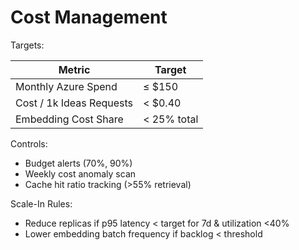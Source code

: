 # Cost Management

Targets:

| Metric | Target |
|--------|--------|
| Monthly Azure Spend | ≤ $150 |
| Cost / 1k Ideas Requests | < $0.40 |
| Embedding Cost Share | < 25% total |

Controls:

- Budget alerts (70%, 90%)
- Weekly cost anomaly scan
- Cache hit ratio tracking (>55% retrieval)

Scale-In Rules:

- Reduce replicas if p95 latency < target for 7d & utilization <40%
- Lower embedding batch frequency if backlog < threshold
